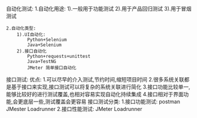 自动化测试:
	1.自动化用途:
		1).一般用于功能测试
		2).用于产品回归测试
		3).用于冒烟测试

	2.自动化类型:
		1).UI自动化:
			Python+Selenium
			Java+Selenium
		2).接口自动化
			Python+requests+unittest
			Java+TestNG
			JMeter 简单接口自动化

接口测试:
	优点:
		1.可以尽早的介入测试,节约时间,缩短项目时间
		2.很多系统关联都是基于接口来实现,接口测试可以将复杂的系统关联进行简化
		3.接口功能比较单一,能够比较好的进行测试覆盖,也相对容易实现自动化持续集成
		4.接口相对于界面功能,会更底层一些,测试覆盖会更容易
	接口测试分类:
		1.接口功能测试:
			postman
			JMester
			Loadrunner
		2.接口性能测试:
			JMeter
			Loadrunner